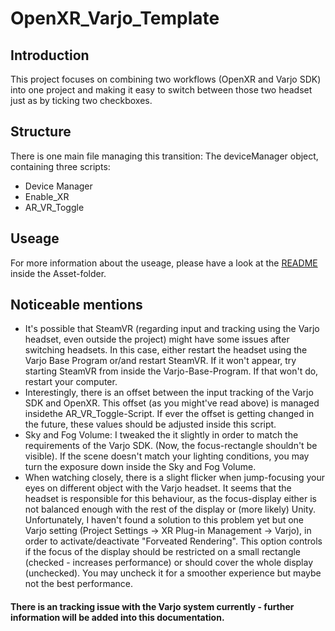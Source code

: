 # OpenXR_Varjo_Template

## Introduction
This project focuses on combining two workflows (OpenXR and Varjo SDK) into one project and making it easy to switch between those two headset just as by ticking two checkboxes.


## Structure
There is one main file managing this transition: The deviceManager object, containing three scripts:
- Device Manager
- Enable_XR
- AR_VR_Toggle


## Useage
For more information about the useage, please have a look at the [README](./Assets/README.md) inside the Asset-folder.


## Noticeable mentions

- It's possible that SteamVR (regarding input and tracking using the Varjo headset, even outside the project) might have some issues after switching headsets. In this case, either restart the headset using the Varjo Base Program or/and restart SteamVR. If it won't appear, try starting SteamVR from inside the Varjo-Base-Program. If that won't do, restart your computer.
- Interestingly, there is an offset between the input tracking of the Varjo SDK and OpenXR. This offset (as you might've read above) is managed insidethe AR_VR_Toggle-Script. If ever the offset is getting changed in the future, these values should be adjusted inside this script.
- Sky and Fog Volume: I tweaked the it slightly in order to match the requirements of the Varjo SDK. (Now, the focus-rectangle shouldn't be visible). If the scene doesn't match your lighting conditions, you may turn the exposure down inside the Sky and Fog Volume.
- When watching closely, there is a slight flicker when jump-focusing your eyes on different object with the Varjo headset. It seems that the headset is responsible for this behaviour, as the focus-display either is not balanced enough with the rest of the display or (more likely) Unity. Unfortunately, I haven't found a solution to this problem yet but one Varjo setting (Project Settings -> XR Plug-in Management -> Varjo), in order to activate/deactivate "Forveated Rendering". This option controls if the focus of the display should be restricted on a small rectangle (checked - increases performance) or should cover the whole display (unchecked). You may uncheck it for a smoother experience but maybe not the best performance.

#### There is an tracking issue with the Varjo system currently - further information will be added into this documentation.

